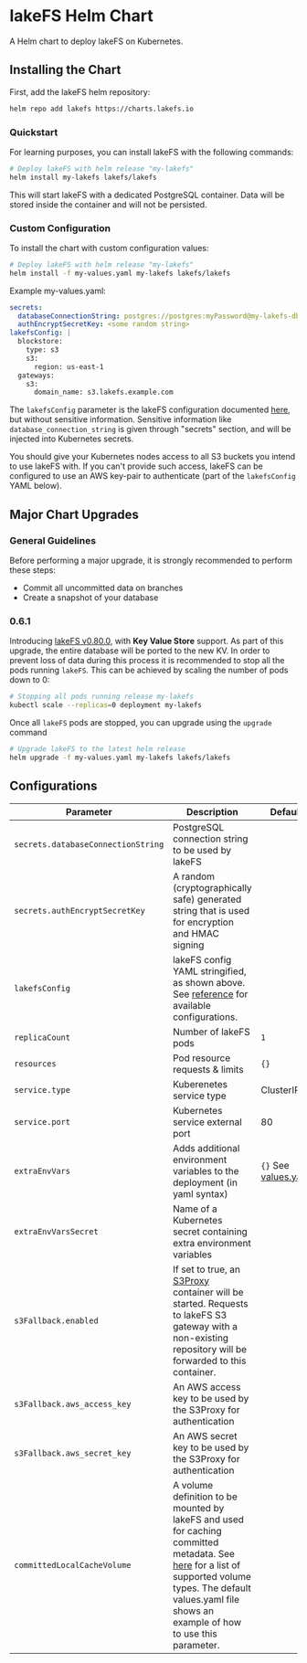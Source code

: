 # lakeFS Helm Chart

A Helm chart to deploy lakeFS on Kubernetes.

## Installing the Chart

First, add the lakeFS helm repository:

```bash
helm repo add lakefs https://charts.lakefs.io
```
### Quickstart

For learning purposes, you can install lakeFS with the following commands:

```bash
# Deploy lakeFS with helm release "my-lakefs"
helm install my-lakefs lakefs/lakefs
```

This will start lakeFS with a dedicated PostgreSQL container. Data will be stored inside the container and will not be persisted.

### Custom Configuration

To install the chart with custom configuration values:

```bash
# Deploy lakeFS with helm release "my-lakefs"
helm install -f my-values.yaml my-lakefs lakefs/lakefs
```

Example my-values.yaml:

```yaml
secrets:
  databaseConnectionString: postgres://postgres:myPassword@my-lakefs-db.rds.amazonaws.com:5432/lakefs?search_path=lakefs
  authEncryptSecretKey: <some random string>
lakefsConfig: |
  blockstore:
    type: s3
    s3:
      region: us-east-1
  gateways:
    s3:
      domain_name: s3.lakefs.example.com
```

The `lakefsConfig` parameter is the lakeFS configuration documented [here](https://docs.lakefs.io/reference/configuration.html), but without sensitive information.
Sensitive information like `database_connection_string` is given through "secrets" section, and will be injected into Kubernetes secrets.

You should give your Kubernetes nodes access to all S3 buckets you intend to use lakeFS with.
If you can't provide such access, lakeFS can be configured to use an AWS key-pair to authenticate (part of the `lakefsConfig` YAML below).

## Major Chart Upgrades
### General Guidelines
Before performing a major upgrade, it is strongly recommended to perform these steps:
* Commit all uncommitted data on branches
* Create a snapshot of your database

### 0.6.1
Introducing [lakeFS v0.80.0](https://github.com/treeverse/lakeFS/releases/tag/v0.80.0), with **Key Value Store** support. As part of this upgrade, the entire database will be ported to the new KV.
In order to prevent loss of data during this process it is recommended to stop all the pods running `lakeFS`. This can be achieved by scaling the number of pods down to 0:
```bash
# Stopping all pods running release my-lakefs
kubectl scale --replicas=0 deployment my-lakefs
```

Once all `lakeFS` pods are stopped, you can upgrade using the `upgrade` command
```bash
# Upgrade lakeFS to the latest helm release
helm upgrade -f my-values.yaml my-lakefs lakefs/lakefs
```


## Configurations
| **Parameter**                               | **Description**                                                                                            | **Default** |
|---------------------------------------------|------------------------------------------------------------------------------------------------------------|-------------|
|`secrets.databaseConnectionString`|PostgreSQL connection string to be used by lakeFS||
|`secrets.authEncryptSecretKey`|A random (cryptographically safe) generated string that is used for encryption and HMAC signing||
| `lakefsConfig`                              | lakeFS config YAML stringified, as shown above. See [reference](https://docs.lakefs.io/reference/configuration.html) for available configurations.                                                               |             |
| `replicaCount`                              | Number of lakeFS pods                                                                                      | `1`         |
| `resources`                                 | Pod resource requests & limits                                                                             | `{}`        |
| `service.type`                              | Kuberenetes service type                                                                                   | ClusterIP   |
| `service.port`                              | Kubernetes service external port                                                                           | 80          |
| `extraEnvVars`                        | Adds additional environment variables to the deployment (in yaml syntax) | `{}` See [values.yaml](values.yaml) |
| `extraEnvVarsSecret`                        | Name of a Kubernetes secret containing extra environment variables |
| `s3Fallback.enabled`                            | If set to true, an [S3Proxy](https://github.com/gaul/s3proxy) container will be started. Requests to lakeFS S3 gateway with a non-existing repository will be forwarded to this container.
| `s3Fallback.aws_access_key` | An AWS access key to be used by the S3Proxy for authentication |
| `s3Fallback.aws_secret_key` | An AWS secret key to be used by the S3Proxy for authentication |
| `committedLocalCacheVolume` | A volume definition to be mounted by lakeFS and used for caching committed metadata. See [here](https://kubernetes.io/docs/concepts/storage/volumes/#volume-types) for a list of supported volume types. The default values.yaml file shows an example of how to use this parameter. |